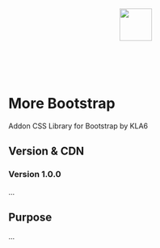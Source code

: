 <p align="center"><br><br><br><br>
<img src="https://logo.kla6.net/download/logo_hori_colr_alon.svg" height="64">
<br><br><br><br><br></p>

# More Bootstrap
Addon CSS Library for Bootstrap by KLA6

## Version & CDN

### Version 1.0.0
...

## Purpose
...

